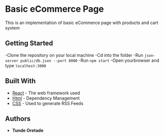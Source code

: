 # Basic eCommerce Page

This is an implementation of basic eCommerce page with products and cart system

## Getting Started

-Clone the repository on your local machine
-Cd into the folder
-Run `json-server public/db.json --port 8000`
-Run `npm start`
-Open yourbrowser and type `localhost:3000`

## Built With

* [React](http://www.dropwizard.io/1.0.2/docs/) - The web framework used
* [Html](https://maven.apache.org/) - Dependency Management
* [CSS](https://rometools.github.io/rome/) - Used to generate RSS Feeds


## Authors

* **Tunde Oretade** 

